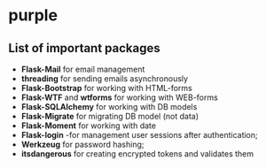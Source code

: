 # purple

## List of important packages

- __Flask-Mail__ for email management
- __threading__ for sending emails asynchronously   
- __Flask-Bootstrap__ for working with HTML-forms
- __Flask-WTF__ and __wtforms__ for working with WEB-forms
- __Flask-SQLAlchemy__ for working with DB models
- __Flask-Migrate__ for migrating DB model (not data)
- __Flask-Moment__ for working with date 
- __Flask-login__ -for management user sessions after authentication;
- __Werkzeug__ for password hashing;
- __itsdangerous__ for creating encrypted tokens and validates them